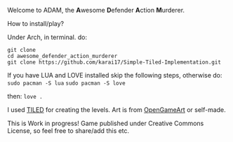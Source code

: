 Welcome to ADAM, the **A**wesome **D**efender **A**ction **M**urderer. 

How to install/play?

Under Arch, in terminal. do:

```
git clone 
cd awesome_defender_action_murderer
git clone https://github.com/karai17/Simple-Tiled-Implementation.git
```

If you have LUA and LOVE installed skip the following steps, otherwise do:
`sudo pacman -S lua`
`sudo pacman -S love`

then:
`love .`


I used [TILED](https://www.mapeditor.org/) for creating the levels. 
Art is from [OpenGameArt](https://opengameart.org/) or self-made.

This is Work in progress! 
Game published under Creative Commons License, so feel free to share/add this etc.
 